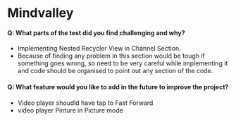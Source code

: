 # Mindvalley

#### Q: What parts of the test did you find challenging and why?

- Implementing Nested Recycler View in Channel Section.
- Because of finding any problem in this section would be tough if something goes wrong, so need to be very careful while implementing it and code should be organised to point out any section of the code.

#### Q: What feature would you like to add in the future to improve the project?

- Video player shoudld have tap to Fast Forward
- video player Pinture in Picture mode